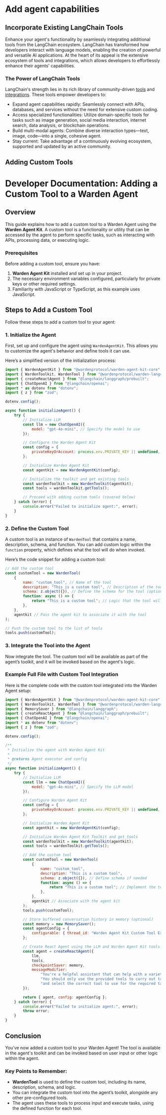 ﻿---
sidebar_position: 4
---

# Add agent capabilities

## Incorporate Existing LangChain Tools

Enhance your agent's functionality by seamlessly integrating additional tools from the LangChain ecosystem. LangChain has transformed how developers interact with language models, enabling the creation of powerful and versatile AI applications. At the heart of its appeal is the extensive ecosystem of tools and integrations, which allows developers to effortlessly enhance their agents' capabilities.

### The Power of LangChain Tools

LangChain's strength lies in its rich library of community-driven [tools](https://js.langchain.com/docs/integrations/tools/) and [integrations](https://js.langchain.com/docs/integrations/platforms/). These tools empower developers to:

-   Expand agent capabilities rapidly: Seamlessly connect with APIs, databases, and services without the need for extensive custom coding.
-   Access specialized functionalities: Utilize domain-specific tools for tasks such as image generation, social media interaction, internet search, data analysis, or blockchain operations.
-   Build multi-modal agents: Combine diverse interaction types—text, image, code—into a single, cohesive agent.
-   Stay current: Take advantage of a continuously evolving ecosystem, supported and updated by an active community.

## Adding Custom Tools

# Developer Documentation: Adding a Custom Tool to a Warden Agent

## Overview

This guide explains how to add a custom tool to a Warden Agent using the **Warden Agent Kit**. A custom tool is a functionality or utility that can be accessed by the agent to perform specific tasks, such as interacting with APIs, processing data, or executing logic.

### Prerequisites

Before adding a custom tool, ensure you have:

1. **Warden Agent Kit** installed and set up in your project.
2. The necessary environment variables configured, particularly for private keys or other required settings.
3. Familiarity with JavaScript or TypeScript, as this example uses JavaScript.

## Steps to Add a Custom Tool

Follow these steps to add a custom tool to your agent:

### 1. Initialize the Agent

First, set up and configure the agent using `WardenAgentKit`. This allows you to customize the agent's behavior and define tools it can use.

Here’s a simplified version of the initialization process:

```javascript
import { WardenAgentKit } from "@wardenprotocol/warden-agent-kit-core";
import { WardenToolkit, WardenTool } from "@wardenprotocol/warden-langchain";
import { createReactAgent } from "@langchain/langgraph/prebuilt";
import { ChatOpenAI } from "@langchain/openai";
import * as dotenv from "dotenv";
import { z } from "zod";

dotenv.config();

async function initializeAgent() {
    try {
        // Initialize LLM
        const llm = new ChatOpenAI({
            model: "gpt-4o-mini", // Specify the model to use
        });

        // Configure the Warden Agent Kit
        const config = {
            privateKeyOrAccount: process.env.PRIVATE_KEY || undefined, // Load private key from environment variable
        };

        // Initialize Warden Agent Kit
        const agentkit = new WardenAgentKit(config);

        // Initialize the toolkit and get existing tools
        const wardenToolkit = new WardenToolkit(agentkit);
        const tools = wardenToolkit.getTools();

        // Proceed with adding custom tools (covered below)
    } catch (error) {
        console.error("Failed to initialize agent:", error);
    }
}
```

### 2. Define the Custom Tool

A custom tool is an instance of `WardenTool` that contains a name, description, schema, and function. You can add custom logic within the `function` property, which defines what the tool will do when invoked.

Here’s the code snippet for adding a custom tool:

```javascript
// Add the custom tool
const customTool = new WardenTool(
    {
        name: "custom_tool", // Name of the tool
        description: "This is a custom tool", // Description of the tool
        schema: z.object({}), // Define the schema for the tool (optional but recommended)
        function: async () => {
            return "This is a custom tool"; // Logic that the tool will execute
        },
    },
    agentkit // Pass the agent kit to associate it with the tool
);

// Push the custom tool to the list of tools
tools.push(customTool);
```

### 3. Integrate the Tool into the Agent

Now integrate the tool. The custom tool will be available as part of the agent’s toolkit, and it will be invoked based on the agent's logic.

### Example Full File with Custom Tool Integration

Here is the complete code with the custom tool integrated into the Warden Agent setup:

```javascript
import { WardenAgentKit } from "@wardenprotocol/warden-agent-kit-core";
import { WardenToolkit, WardenTool } from "@wardenprotocol/warden-langchain";
import { MemorySaver } from "@langchain/langgraph";
import { createReactAgent } from "@langchain/langgraph/prebuilt";
import { ChatOpenAI } from "@langchain/openai";
import * as dotenv from "dotenv";
import { z } from "zod";

dotenv.config();

/**
 * Initialize the agent with Warden Agent Kit
 *
 * @returns Agent executor and config
 */
async function initializeAgent() {
    try {
        // Initialize LLM
        const llm = new ChatOpenAI({
            model: "gpt-4o-mini", // Specify the LLM model
        });

        // Configure Warden Agent Kit
        const config = {
            privateKeyOrAccount: process.env.PRIVATE_KEY || undefined,
        };

        // Initialize Warden Agent Kit
        const agentkit = new WardenAgentKit(config);

        // Initialize Warden Agent Kit Toolkit and get tools
        const wardenToolkit = new WardenToolkit(agentkit);
        const tools = wardenToolkit.getTools();

        // Add the custom tool
        const customTool = new WardenTool(
            {
                name: "custom_tool",
                description: "This is a custom tool",
                schema: z.object({}), // Define schema if needed
                function: async () => {
                    return "This is a custom tool"; // Implement the tool's logic
                },
            },
            agentkit // Associate with the agent kit
        );
        tools.push(customTool);

        // Store buffered conversation history in memory (optional)
        const memory = new MemorySaver();
        const agentConfig = {
            configurable: { thread_id: "Warden Agent Kit Custom Tool Example" },
        };

        // Create React Agent using the LLM and Warden Agent Kit tools
        const agent = createReactAgent({
            llm,
            tools,
            checkpointSaver: memory,
            messageModifier:
                "You're a helpful assistant that can help with a variety of tasks related to web3 transactions." +
                "You should only use the provided tools to carry out tasks, interpret the user's input" +
                "and select the correct tool to use for the required tasks or tasks.",
        });

        return { agent, config: agentConfig };
    } catch (error) {
        console.error("Failed to initialize agent:", error);
        throw error;
    }
}
```

## Conclusion

You’ve now added a custom tool to your Warden Agent! The tool is available in the agent's toolkit and can be invoked based on user input or other logic within the agent.

### Key Points to Remember:

-   **WardenTool** is used to define the custom tool, including its name, description, schema, and logic.
-   You can integrate the custom tool into the agent’s toolkit, alongside any other pre-configured tools.
-   The agent uses these tools to process input and execute tasks, using the defined function for each tool.
